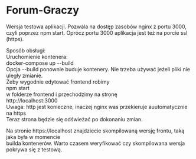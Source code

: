 # Forum-Graczy
Wersja testowa aplikacji. Pozwala na dostęp zasobów nginx z portu 3000,
czyli poprzez npm start. Oprócz portu 3000 aplikacja jest też na porcie ssl (https).

Sposób obsługi:  
Uruchomienie kontenera:  
docker-compose up --build  
Opcja --build ponownie buduje kontenery. Nie trzeba używać jeżeli pliki nie uległy zmianie.  
Żeby wygodnie edytować frontend robimy  
npm start  
w folderze frontend i przechodzimy na stronę  
http://localhost:3000  
Uwaga: http jest konieczne, inaczej nginx was przekieruje auutomatycznie na https  
Teraz strona będzie się odświeżać po dokonaniu zmian.

Na stronie https://localhost znajdziecie skompilowaną wersję frontu, taką jaka była w momencie  
builda kontenerów. Warto czasem weryfikować czy skompilowana wersja pokrywa się z testową.